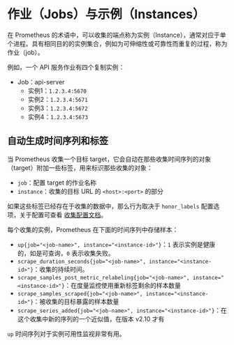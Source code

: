 # 作业（Jobs）与示例（Instances）

在 Prometheus 的术语中，可以收集的端点称为实例（Instance），通常对应于单个进程。具有相同目的的实例集合，例如为可伸缩性或可靠性而重复的过程，称为作业（job）。

例如，一个 API 服务作业有四个复制实例：

- Job：api-server
  - 实例1：`1.2.3.4:5670`
  - 实例2：`1.2.3.4:5671`
  - 实例3：`1.2.3.4:5672`
  - 实例4：`1.2.3.4:5673`

## 自动生成时间序列和标签

当 Prometheus 收集一个目标 target，它会自动在那些收集时间序列的对象（target）附加一些标签，用来标识那些收集的对象：

- `job`：配置 target 的作业名称
- `instance`：收集的目标 URL 的 `<host>:<port>` 的部分

如果这些标签已经存在于收集的数据中，那么行为取决于 `honor_labels` 配置选项，关于配置可查看 [收集配置文档](Configuration.md)。

每个收集的实例，Prometheus 在下面的时间序列中存储样本：

- `up{job="<job-name>", instance="<instance-id>"}`：`1` 表示实例是健康的，如是可查询，`0` 表示收集失败。
- `scrape_duration_seconds{job="<job-name>", instance="<instance-id>"}`：收集的持续时间。
- `scrape_samples_post_metric_relabeling{job="<job-name>", instance="<instance-id>"}`：在度量监控使用重新标签剩余的样本数量
- `scrape_samples_scraped{job="<job-name>", instance="<instance-id>"}`：被收集的目标暴露的样本数量
- `scrape_series_added{job="<job-name>", instance="<instance-id>"}`：在这个收集中新的序列的一个近似值，在版本 v2.10 才有

`up` 时间序列对于实例可用性监视非常有用。

